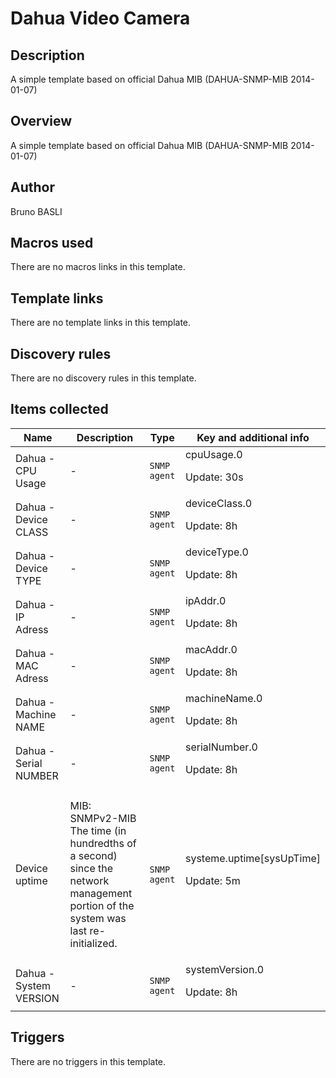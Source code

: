 # Dahua Video Camera

## Description

A simple template based on official Dahua MIB (DAHUA-SNMP-MIB 2014-01-07)

## Overview

A simple template based on official Dahua MIB (DAHUA-SNMP-MIB 2014-01-07)


 


 

## Author

Bruno BASLI

## Macros used

There are no macros links in this template.

## Template links

There are no template links in this template.

## Discovery rules

There are no discovery rules in this template.

## Items collected

|Name|Description|Type|Key and additional info|
|----|-----------|----|----|
|Dahua - CPU Usage|<p>-</p>|`SNMP agent`|cpuUsage.0<p>Update: 30s</p>|
|Dahua - Device CLASS|<p>-</p>|`SNMP agent`|deviceClass.0<p>Update: 8h</p>|
|Dahua - Device TYPE|<p>-</p>|`SNMP agent`|deviceType.0<p>Update: 8h</p>|
|Dahua - IP Adress|<p>-</p>|`SNMP agent`|ipAddr.0<p>Update: 8h</p>|
|Dahua - MAC Adress|<p>-</p>|`SNMP agent`|macAddr.0<p>Update: 8h</p>|
|Dahua - Machine NAME|<p>-</p>|`SNMP agent`|machineName.0<p>Update: 8h</p>|
|Dahua - Serial NUMBER|<p>-</p>|`SNMP agent`|serialNumber.0<p>Update: 8h</p>|
|Device uptime|<p>MIB: SNMPv2-MIB The time (in hundredths of a second) since the network management portion of the system was last re-initialized.</p>|`SNMP agent`|systeme.uptime[sysUpTime]<p>Update: 5m</p>|
|Dahua - System VERSION|<p>-</p>|`SNMP agent`|systemVersion.0<p>Update: 8h</p>|
## Triggers

There are no triggers in this template.

